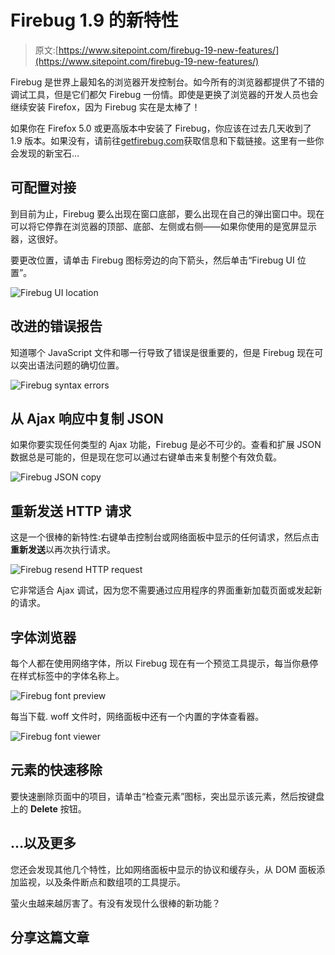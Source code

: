 # Firebug 1.9 的新特性

> 原文:[https://www.sitepoint.com/firebug-19-new-features/](https://www.sitepoint.com/firebug-19-new-features/)

Firebug 是世界上最知名的浏览器开发控制台。如今所有的浏览器都提供了不错的调试工具，但是它们都欠 Firebug 一份情。即使是更换了浏览器的开发人员也会继续安装 Firefox，因为 Firebug 实在是太棒了！

如果你在 Firefox 5.0 或更高版本中安装了 Firebug，你应该在过去几天收到了 1.9 版本。如果没有，请前往[getfirebug.com](http://getfirebug.com/)获取信息和下载链接。这里有一些你会发现的新宝石…

## 可配置对接

到目前为止，Firebug 要么出现在窗口底部，要么出现在自己的弹出窗口中。现在可以将它停靠在浏览器的顶部、底部、左侧或右侧——如果你使用的是宽屏显示器，这很好。

要更改位置，请单击 Firebug 图标旁边的向下箭头，然后单击“Firebug UI 位置”。

![Firebug UI location](../Images/312cb72bbdd56b98638b64be7254f45d.png)

## 改进的错误报告

知道哪个 JavaScript 文件和哪一行导致了错误是很重要的，但是 Firebug 现在可以突出语法问题的确切位置。

![Firebug syntax errors](../Images/ecb218c30fd18f6ca7757f9a2927c0bd.png)

## 从 Ajax 响应中复制 JSON

如果你要实现任何类型的 Ajax 功能，Firebug 是必不可少的。查看和扩展 JSON 数据总是可能的，但是现在您可以通过右键单击来复制整个有效负载。

![Firebug JSON copy](../Images/8224be69abb72e0200111c0629e43977.png)

## 重新发送 HTTP 请求

这是一个很棒的新特性:右键单击控制台或网络面板中显示的任何请求，然后点击**重新发送**以再次执行请求。

![Firebug resend HTTP request](../Images/f22df8afdce66ef049308e86bdba53d3.png)

它非常适合 Ajax 调试，因为您不需要通过应用程序的界面重新加载页面或发起新的请求。

## 字体浏览器

每个人都在使用网络字体，所以 Firebug 现在有一个预览工具提示，每当你悬停在样式标签中的字体名称上。

![Firebug font preview](../Images/96172972d828fc247d985db040955018.png)

每当下载. woff 文件时，网络面板中还有一个内置的字体查看器。

![Firebug font viewer](../Images/d79424ae0898de9aac1e97c995079219.png)

## 元素的快速移除

要快速删除页面中的项目，请单击“检查元素”图标，突出显示该元素，然后按键盘上的 **Delete** 按钮。

## …以及更多

您还会发现其他几个特性，比如网络面板中显示的协议和缓存头，从 DOM 面板添加监视，以及条件断点和数组项的工具提示。

萤火虫越来越厉害了。有没有发现什么很棒的新功能？

## 分享这篇文章